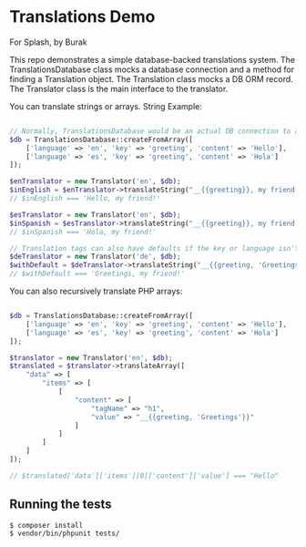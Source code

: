# Translations Demo
For Splash, by Burak

This repo demonstrates a simple database-backed translations system. The TranslationsDatabase class mocks a database connection and a method for finding a Translation object. The Translation class mocks a DB ORM record. The Translator class is the main interface to the translator.

You can translate strings or arrays. String Example:

```php

// Normally, TranslationsDatabase would be an actual DB connection to a translations table or similar
$db = TranslationsDatabase::createFromArray([
    ['language' => 'en', 'key' => 'greeting', 'content' => 'Hello'],
    ['language' => 'es', 'key' => 'greeting', 'content' => 'Hola']
]);

$enTranslator = new Translator('en', $db);
$inEnglish = $enTranslator->translateString("__{{greeting}}, my friend!");
// $inEnglish === 'Hello, my friend!'

$esTranslator = new Translator('en', $db);
$inSpanish = $esTranslator->translateString("__{{greeting}}, my friend!");
// $inSpanish === 'Hola, my friend!'

// Translation tags can also have defaults if the key or language isn't found:
$deTranslator = new Translator('de', $db);
$withDefault = $deTranslator->translateString("__{{greeting, 'Greetings'}}, my friend!");
// $withDefault === 'Greetings, my friend!'

```

You can also recursively translate PHP arrays:

```php

$db = TranslationsDatabase::createFromArray([
    ['language' => 'en', 'key' => 'greeting', 'content' => 'Hello'],
    ['language' => 'es', 'key' => 'greeting', 'content' => 'Hola']
]);

$translator = new Translator('en', $db);
$translated = $translator->translateArray([
    "data" => [
        "items" => [
            [
                "content" => [
                    "tagName" => "h1",
                    "value" => "__{{greeting, 'Greetings'}}"
                ]
            ]
        ]
    ]
]);

// $translated['data']['items'][0]['content']['value'] === "Hello"

```

## Running the tests

```
$ composer install
$ vendor/bin/phpunit tests/
```

